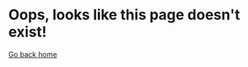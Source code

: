 <div class="header">
  <h1>Oops, looks like this page doesn't exist!</h1>
  <p><a href="https://www.miraculousladybug.cf/en/">Go back home</a></p>
</div>
